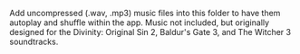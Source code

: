 Add uncompressed (.wav, .mp3) music files into this folder to have them autoplay and shuffle within the app. Music not included, but originally designed for the Divinity: Original Sin 2, Baldur's Gate 3, and The Witcher 3 soundtracks.